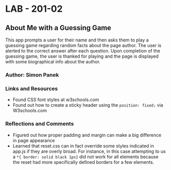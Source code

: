 # LAB - 201-02

## About Me with a Guessing Game

This app prompts a user for their name and then asks them to play a guessing game regarding random facts about the page author. The user is alerted to the correct answer after each question. Upon completion of the guessing game, the user is thanked for playing and the page is displayed with some biographical info about the author.

### Author: Simon Panek

### Links and Resources

- Found CSS font styles at w3schools.com
- Found out how to create a sticky header using the `position: fixed;` via W3schools.com

### Reflections and Comments

- Figured out how proper padding and margin can make a big difference in page appearance
- Learned that reset.css can in fact override some styles indicated in app.js if they are overly broad. For instance, in this case attempting to us a `*{ border: solid black 1px}` did not work for all elements because the reset had more specifically defined borders for a few elements.
